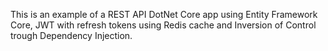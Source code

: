 This is an example of a REST API DotNet Core app using Entity Framework Core, JWT with refresh tokens using Redis cache and Inversion of Control trough Dependency Injection.
